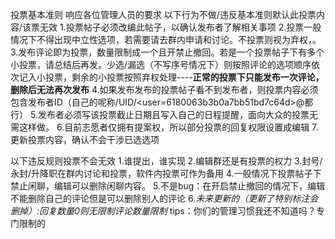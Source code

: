 投票基本准则
响应各位管理人员的要求
以下行为不做/违反基本准则默认此投票内容/该票无效
1.投票帖子必须改编此帖子，以确认发布者了解相关事项
2.投票一般情况下不得出现中立性选项，若需要请去群内申请和讨论。不投票则视为弃权，。
3.发布评论即为投票，数量限制成一个且开禁止撤回。若是一个投票帖子下有多个小投票，请总结后再发。少选/漏选（不写序号情况下）则按照评论的选项顺序依次记入小投票，剩余的小投票按照弃权处理----<b>正常的投票下只能发布一次评论，删除后无法再次发布</b>
4.如果发布发布的投票帖子看不到发布者，则投票内容必须包含发布者ID（自己的呢称/UID/<user=6180063b3b0a7bb51bd7c64d>@都行</user>）
5.发布者必须写该投票截止日期且写入自己的日程提醒，面向大众的投票无需这样做。
6.目前志愿者仅拥有提案权，所以部分投票的回复权限设置成编辑
7.更新投票内容，确认不会干涉已选选项

以下违反规则投票不会无效
1.谁提出，谁实现
2.编辑群还是有投票的权力
3.封号/永封/升降职在群内讨论和投票，软件内投票可作为备用
4.一般情况下投票帖子下禁止闲聊，编辑可以删除闲聊内容。
5.不是bug：在开启禁止撤回的情况下，编辑不能删除自己的评论但是可以删除别人的评论
6.<i>未来更新的（更新了特别标注会删掉）:回复数量0则无限制评论数量限制</i>
tips：你们的管理习惯我还不知道吗？专门限制的